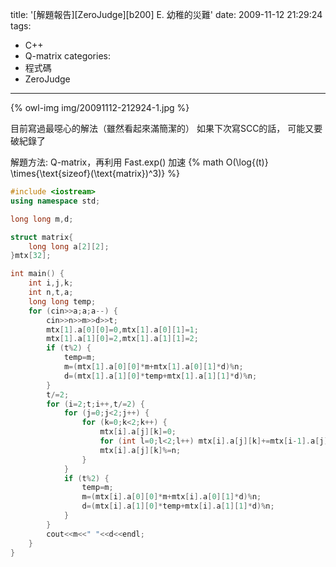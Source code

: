 title: '[解題報告][ZeroJudge][b200] E. 幼稚的災難'
date: 2009-11-12 21:29:24
tags:
- C++
- Q-matrix
categories:
- 程式碼
- ZeroJudge
---

{% owl-img img/20091112-212924-1.jpg %}

目前寫過最噁心的解法（雖然看起來滿簡潔的）
如果下次寫SCC的話，
可能又要破紀錄了

<!-- more -->

解題方法: Q-matrix，再利用 Fast.exp() 加速 {% math O(\log{(t)} \times{\text{sizeof}(\text{matrix})^3)} %}

``` cpp
#include <iostream>
using namespace std;

long long m,d;

struct matrix{
	long long a[2][2];
}mtx[32];

int main() {
	int i,j,k;
	int n,t,a;
	long long temp;
	for (cin>>a;a;a--) {
		cin>>n>>m>>d>>t;
		mtx[1].a[0][0]=0,mtx[1].a[0][1]=1;
		mtx[1].a[1][0]=2,mtx[1].a[1][1]=2;
		if (t%2) {
			temp=m;
			m=(mtx[1].a[0][0]*m+mtx[1].a[0][1]*d)%n;
			d=(mtx[1].a[1][0]*temp+mtx[1].a[1][1]*d)%n;
		}
		t/=2;
		for (i=2;t;i++,t/=2) {
			for (j=0;j<2;j++) {
				for (k=0;k<2;k++) {
					mtx[i].a[j][k]=0;
					for (int l=0;l<2;l++) mtx[i].a[j][k]+=mtx[i-1].a[j][l]*mtx[i-1].a[l][k];
					mtx[i].a[j][k]%=n;
				}
			}
			if (t%2) {
				temp=m;
				m=(mtx[i].a[0][0]*m+mtx[i].a[0][1]*d)%n;
				d=(mtx[i].a[1][0]*temp+mtx[i].a[1][1]*d)%n;
			}
		}
		cout<<m<<" "<<d<<endl;
	}
}
```